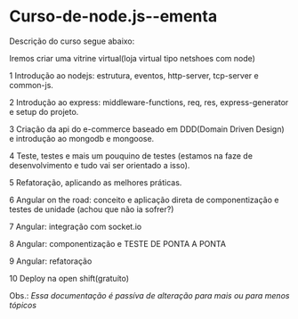 # Curso-de-node.js--ementa  

Descrição do curso segue abaixo:  

Iremos criar uma vitrine virtual(loja virtual tipo netshoes com node)  

1 Introdução ao nodejs: estrutura, eventos, http-server, tcp-server e common-js.  

2 Introdução ao express: middleware-functions, req, res, express-generator e setup do projeto.  

3 Criação da api do e-commerce baseado em DDD(Domain Driven Design) e introdução ao mongodb e mongoose.  

4 Teste, testes e mais um pouquino de testes (estamos na faze de desenvolvimento e tudo vai ser orientado a isso).  

5 Refatoração, aplicando as melhores práticas.  

6 Angular on the road: conceito e aplicação direta de componentização e testes de unidade (achou que não ia sofrer?)  

7 Angular: integração com socket.io 

8 Angular: componentização e TESTE DE PONTA A PONTA  

9 Angular: refatoração  

10 Deploy na open shift(gratuíto)  



Obs.: *Essa documentação é passíva de alteração para mais ou para menos tópicos*
